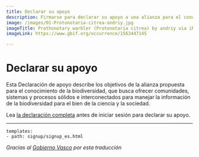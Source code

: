 ```yaml
---
title: Declarar su apoyo
description: Firmarse para declarar su apoyo a una alianza para el conocimiento de la biodiversidad
image: /images/01-Protonotaria-citrea-andriy.jpg
imageTitle: Prothonotary warbler (Protonotaria citrea) by andriy via iNaturalist. Photo licensed under CC BY-NC 4.0.
imageLink: https://www.gbif.org/occurrence/1563447145

---
```

# Declarar su apoyo

Esta Declaración de apoyo describe los objetivos de la alianza propuesta para el conocimiento de la biodiversidad, que busca ofrecer comunidades, sistemas y procesos sólidos e interconectados para manejar la información de la biodiversidad para el bien de la ciencia y la sociedad.

Lea [la declaración completa](../shared-ambitions/) antes de iniciar sesión para declarar su apoyo.

------

```styledYaml
templates:
- path: signup/signup_es.html 
```


_Gracias al [Gobierno Vasco](http://www.euskadi.eus/inicio) por esta traducción_
